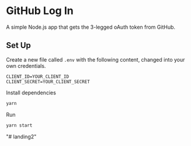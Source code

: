 # GitHub Log In

A simple Node.js app that gets the 3-legged oAuth token from GitHub.

## Set Up

Create a new file called `.env` with the following content, changed into your own credentials.

```
CLIENT_ID=YOUR_CLIENT_ID
CLIENT_SECRET=YOUR_CLIENT_SECRET
```

Install dependencies

```bash
yarn
```

Run

```bash
yarn start
```
"# landing2" 
